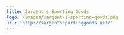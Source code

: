 ```yaml
---
title: Sargent's Sporting Goods
logo: /images/sargent-s-sporting-goods.png
url: 'http://sargentssportinggoods.net/'
---
```


